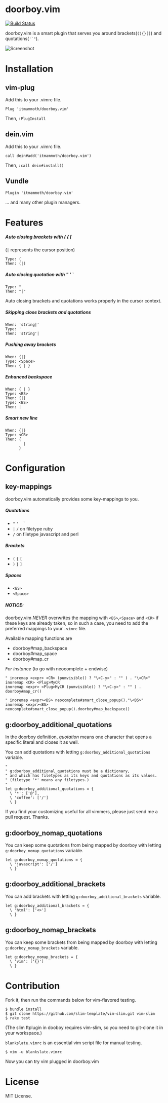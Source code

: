 # doorboy.vim

[![Build Status](https://travis-ci.org/itmammoth/doorboy.vim.svg?branch=master)](https://travis-ci.org/itmammoth/doorboy.vim)

doorboy.vim is a smart plugin that serves you around brackets(`(){}[]`) and quotations(``'`"``).

![Screenshot](https://raw.githubusercontent.com/itmammoth/doorboy.vim/master/images/doorboy.gif)

# Installation

## vim-plug
Add this to your .vimrc file.

    Plug 'itmammoth/doorboy.vim'

Then, `:PlugInstall`

## dein.vim
Add this to your .vimrc file.

    call dein#add('itmammoth/doorboy.vim')

Then, `:call dein#install()`

## Vundle

    Plugin 'itmammoth/doorboy.vim'


... and many other plugin managers.

# Features

##### Auto closing brackets with ( { [  
(`|` represents the cursor position)

    Type: (
    Then: (|)

##### Auto closing quotation with " ' `

    Type: "
    Then: "|"

Auto closing brackets and quotations works properly in the cursor context.

##### Skipping close brackets and quotations

    When: 'string|'
    Type: '
    Then: 'string'|

##### Pushing away brackets

    When: {|}
    Type: <Space>
    Then: { | }

##### Enhanced backspace

    When: { | }
    Type: <BS>
    Then: {|}
    Type: <BS>
    Then: |

##### Smart new line

    When: {|}
    Type: <CR>
    Then: {
            |
          }


# Configuration

## key-mappings

doorboy.vim automatically provides some key-mappings to you.

##### Quotations
* `"` `'` ` ` `
* `|` `/` on filetype ruby
* `/` on filetype javascript and perl

##### Brackets
* `(` `{` `[`
* `)` `}` `]`

##### Spaces
* `<BS>`
* `<Space>`

##### NOTICE:
doorboy.vim *NEVER* overwrites the mapping with `<BS>`,`<Space>` and `<CR>` if these keys are already taken, so in such a case, you need to add the preferred mappings to your `.vimrc` file.

Available mapping functions are
* doorboy#map_backspace
* doorboy#map_space
* doorboy#map_cr

_For instance_ (to go with neocomplete + endwise)

    " inoremap <expr> <CR> (pumvisible() ? "\<C-y>" : "" ) . "\<CR>"
    inoremap <CR> <Plug>MyCR
    inoremap <expr> <Plug>MyCR (pumvisible() ? "\<C-y>" : "" ) . doorboy#map_cr()

    " inoremap <expr><BS> neocomplete#smart_close_popup()."\<BS>"
    inoremap <expr><BS> neocomplete#smart_close_popup().doorboy#map_backspace()

## g:doorboy_additional_quotations

In the doorboy definition, *quotation* means one character that opens a specific literal and closes it as well.

You can add quotations with letting `g:doorboy_additional_quotations` variable.

    "
    " g:doorboy_additional_quotations must be a dictionary,
    " and which has filetypes as its keys and quotations as its values.
    " (filetype '*' means any filetypes.)
    "
    let g:doorboy_additional_quotations = {
      \ '*': ['@'],
      \ 'coffee': ['/']
      \ }

If you find your customizing useful for all vimmers, please just send me a pull request. Thanks.

## g:doorboy_nomap_quotations

You can keep some quotations from being mapped by doorboy with letting  `g:doorboy_nomap_quotations` variable.

    let g:doorboy_nomap_quotations = {
      \ 'javascript': ['/']
      \ }

## g:doorboy_additional_brackets

You can add brackets with letting `g:doorboy_additional_brackets` variable.

    let g:doorboy_additional_brackets = {
      \ 'html': ['<>']
      \ }

## g:doorboy_nomap_brackets

You can keep some brackets from being mapped by doorboy with letting  `g:doorboy_nomap_brackets` variable.

    let g:doorboy_nomap_brackets = {
      \ 'vim': ['{}']
      \ }

# Contribution

Fork it, then run the commands below for vim-flavored testing.

    $ bundle install
    $ git clone https://github.com/slim-template/vim-slim.git vim-slim
    $ rake test

(The slim ftplugin in dooboy requires vim-slim, so you need to git-clone it in your workspace.)

`blankslate.vimrc` is an essential vim script file for manual testing.

    $ vim -u blankslate.vimrc

Now you can try vim plugged in doorboy.vim

# License

MIT License.
